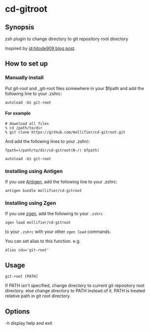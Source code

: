 # cd-gitroot

## Synopsis
zsh plugin to change directory to git repository root directory

Inspired by [id:hitode909 blog post](http://hitode909.hatenablog.com/entry/20100211/1265879271).

## How to set up

### Manually install

Put git-root and _git-root files somewhere in your $fpath and add the following line to your .zshrc:

```
autoload -Uz git-root
```

#### For example

```
# download all files
% cd /path/to/dir
% git clone https://github.com/mollifier/cd-gitroot.git
```

And add the following lines to your .zshrc:

```
fpath=(/path/to/dir/cd-gitroot(N-/) $fpath)

autoload -Uz git-root
```

### Installing using Antigen
If you use [Antigen](https://github.com/zsh-users/antigen), add the following line to your .zshrc:

```
antigen bundle mollifier/cd-gitroot
```

### Installing using Zgen
If you use [zgen](https://github.com/tarjoilija/zgen), add the following to your `.zshrc`
```
zgen load mollifier/cd-gitroot
```
to your `.zshrc` with your other `zgen load` commands.

You can set alias to this function.
e.g.

```
alias cdu='git-root'
```

## Usage

```
git-root [PATH]
```

If PATH isn't specified, change directory to current git repository root directory.
else change directory to PATH instead of it.
PATH is treated relative path in git root directory.

## Options
\-h display help and exit
